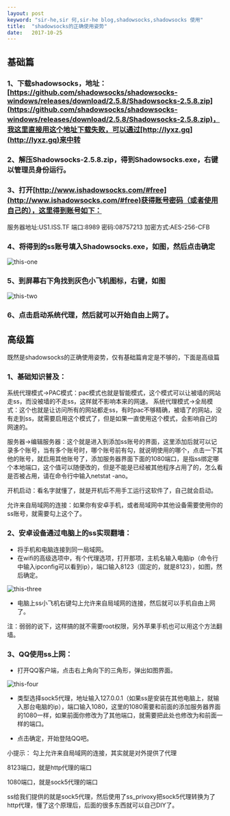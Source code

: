```yaml
---
layout: post
keyword: "sir-he,sir 何,sir-he blog,shadowsocks,shadowsocks 使用"
title:  "shadowsocks的正确使用姿势"
date:   2017-10-25
---
```


## 基础篇

### 1、下载shadowsocks，地址：[https://github.com/shadowsocks/shadowsocks-windows/releases/download/2.5.8/Shadowsocks-2.5.8.zip](https://github.com/shadowsocks/shadowsocks-windows/releases/download/2.5.8/Shadowsocks-2.5.8.zip)，我这里直接用这个地址下载失败，可以通过[http://lyxz.gq](http://lyxz.gq)来中转

### 2、解压Shadowsocks-2.5.8.zip，得到Shadowsocks.exe，右键以管理员身份运行。
### 3、打开[http://www.ishadowsocks.com/#free](http://www.ishadowsocks.com/#free)获得账号密码（或者使用自己的），这里得到账号如下：

服务器地址:US1.ISS.TF 端口:8989 密码:08757213 加密方式:AES-256-CFB

<!--more-->

### 4、将得到的ss账号填入Shadowsocks.exe，如图，然后点击确定

![this-one][this-one]

### 5、到屏幕右下角找到灰色小飞机图标，右键，如图

![this-two][this-two]

### 6、点击启动系统代理，然后就可以开始自由上网了。

## 高级篇

既然是shadowsocks的正确使用姿势，仅有基础篇肯定是不够的，下面是高级篇
### 1、基础知识普及：
系统代理模式->PAC模式：pac模式也就是智能模式，这个模式可以让被墙的网站走ss，而没被墙的不走ss，这样就不影响本来的网速。
系统代理模式->全局模式：这个也就是让访问所有的网站都走ss，有时pac不够精确，被墙了的网站，没有走到ss，就需要启用这个模式了，但是如果一直使用这个模式，会影响自己的网速的。

服务器->编辑服务器：这个就是进入到添加ss账号的界面，这里添加后就可以记录多个账号，当有多个账号时，哪个账号前有勾，就说明使用的哪个，点击一下其他的账号，就启用其他账号了，添加服务器界面下面的1080端口，是指ss绑定哪个本地端口，这个值可以随便改的，但是不能是已经被其他程序占用了的，怎么看是否被占用，请在命令行中输入netstat -ano。

开机启动：看名字就懂了，就是开机后不用手工运行这软件了，自己就会启动。

允许来自局域网的连接：如果你有安卓手机，或者局域网中其他设备需要使用你的ss账号，就需要勾上这个了。

### 2、安卓设备通过电脑上的ss实现翻墙：
* 将手机和电脑连接到同一局域网。
* 在wifi的高级选项中，有个代理选项，打开那项，主机名输入电脑ip（命令行中输入ipconfig可以看到ip），端口输入8123（固定的，就是8123），如图，然后确定。

![this-three][this-three]

* 电脑上ss小飞机右键勾上允许来自局域网的连接，然后就可以手机自由上网了。

注：弱弱的说下，这样搞的就不需要root权限，另外苹果手机也可以用这个方法翻墙。

### 3、QQ使用ss上网：

* 打开QQ客户端，点击右上角向下的三角形，弹出如图界面。

![this-four][this-four]

* 类型选择sock5代理，地址输入127.0.0.1（如果ss是安装在其他电脑上，就输入那台电脑的ip），端口输入1080，这里的1080需要和前面的添加服务器界面的1080一样，如果前面你修改为了其他端口，就需要把此处也修改为和前面一样的端口。

* 点击确定，开始登陆QQ吧。

小提示：
勾上允许来自局域网的连接，其实就是对外提供了代理

8123端口，就是http代理的端口

1080端口，就是sock5代理的端口

ss给我们提供的就是sock5代理，然后使用了ss_privoxy把sock5代理转换为了http代理，懂了这个原理后，后面的很多东西就可以自己DIY了。


[this-one]:    {{site.url}}/assets/use_shadowsocks1.png
[this-two]:    {{site.url}}/assets/use_shadowsocks2.png
[this-three]:    {{site.url}}/assets/use_shadowsocks3.png
[this-four]:    {{site.url}}/assets/use_shadowsocks4.png
